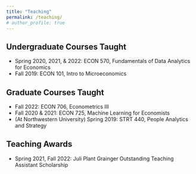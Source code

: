 ```yaml
---
title: "Teaching"
permalink: /teaching/
# author_profile: true
---
```


Undergraduate Courses Taught
---
* Spring 2020, 2021, & 2022: ECON 570, Fundamentals of Data Analytics for Economics
* Fall 2019: ECON 101, Intro to Microeconomics

Graduate Courses Taught
---
* Fall 2022: ECON 706, Econometrics III
* Fall 2020 & 2021: ECON 725, Machine Learning for Economists
* (At Northwestern University) Spring 2019: STRT 440, People Analytics and Strategy

Teaching Awards
---
* Spring 2021, Fall 2022: Juli Plant Grainger Outstanding Teaching Assistant Scholarship